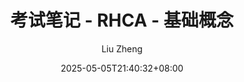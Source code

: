 ---
title: "考试笔记 - RHCA - 基础概念"
date: 2025-05-05T21:40:32+08:00
author: "Liu Zheng"
tags: ["笔记", "考试", "RHCA"]
categories: "考试笔记"
---